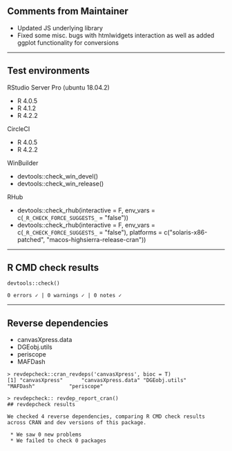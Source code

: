 ## Comments from Maintainer

* Updated JS underlying library
* Fixed some misc. bugs with htmlwidgets interaction as well as added ggplot functionality for conversions

---  

## Test environments


RStudio Server Pro (ubuntu 18.04.2)  

* R 4.0.5
* R 4.1.2
* R 4.2.2

CircleCI

* R 4.0.5
* R 4.2.2

WinBuilder

* devtools::check_win_devel()  
* devtools::check_win_release()  

RHub

* devtools::check_rhub(interactive = F, 
                       env_vars    = c(`_R_CHECK_FORCE_SUGGESTS_` = "false"))
* devtools::check_rhub(interactive = F, 
                       env_vars    = c(`_R_CHECK_FORCE_SUGGESTS_` = "false"),
                       platforms = c("solaris-x86-patched", 
                                     "macos-highsierra-release-cran"))

---  

## R CMD check results


```
devtools::check()  

0 errors ✓ | 0 warnings ✓ | 0 notes ✓
```

---  

## Reverse dependencies

* canvasXpress.data
* DGEobj.utils
* periscope
* MAFDash

```
> revdepcheck::cran_revdeps('canvasXpress', bioc = T)
[1] "canvasXpress"      "canvasXpress.data" "DGEobj.utils"      "MAFDash"           "periscope"  

```

```
> revdepcheck:: revdep_report_cran()
## revdepcheck results

We checked 4 reverse dependencies, comparing R CMD check results across CRAN and dev versions of this package.

 * We saw 0 new problems
 * We failed to check 0 packages

```

